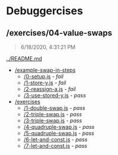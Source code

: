 # Debuggercises 

## /exercises/04-value-swaps 

> 6/18/2020, 4:31:21 PM 

[../README.md](../README.md)

- [/example-swap-in-steps](./example-swap-in-steps/README.md)
  - [/0-setup.js](./example-swap-in-steps/README.md#0-setupjs) - _fail_ 
  - [/1-store-y.js](./example-swap-in-steps/README.md#1-store-yjs) - _fail_ 
  - [/2-reassign-a.js](./example-swap-in-steps/README.md#2-reassign-ajs) - _fail_ 
  - [/3-use-stored-y.js](./example-swap-in-steps/README.md#3-use-stored-yjs) - _pass_ 
- [/exercises](./exercises/README.md)
  - [/1-double-swap.js](./exercises/README.md#1-double-swapjs) - _pass_ 
  - [/2-triple-swap.js](./exercises/README.md#2-triple-swapjs) - _pass_ 
  - [/3-triple-swap.js](./exercises/README.md#3-triple-swapjs) - _pass_ 
  - [/4-quadruple-swap.js](./exercises/README.md#4-quadruple-swapjs) - _pass_ 
  - [/5-quadruple-swap.js](./exercises/README.md#5-quadruple-swapjs) - _pass_ 
  - [/6-let-and-const.js](./exercises/README.md#6-let-and-constjs) - _pass_ 
  - [/7-let-and-const.js](./exercises/README.md#7-let-and-constjs) - _pass_ 

